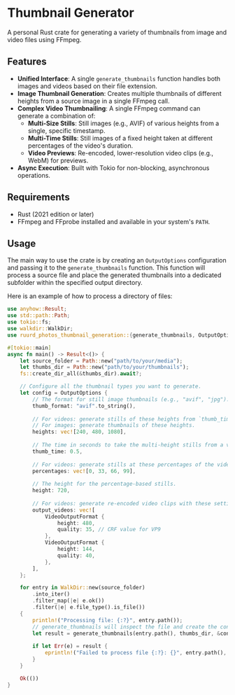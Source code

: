 # Thumbnail Generator

A personal Rust crate for generating a variety of thumbnails from image and video files using FFmpeg.

## Features

- **Unified Interface**: A single `generate_thumbnails` function handles both images and videos based on their file extension.
- **Image Thumbnail Generation**: Creates multiple thumbnails of different heights from a source image in a single FFmpeg call.
- **Complex Video Thumbnailing**: A single FFmpeg command can generate a combination of:
  - **Multi-Size Stills**: Still images (e.g., AVIF) of various heights from a single, specific timestamp.
  - **Multi-Time Stills**: Still images of a fixed height taken at different percentages of the video's duration.
  - **Video Previews**: Re-encoded, lower-resolution video clips (e.g., WebM) for previews.
- **Async Execution**: Built with Tokio for non-blocking, asynchronous operations.

## Requirements

*   Rust (2021 edition or later)
*   FFmpeg and FFprobe installed and available in your system's `PATH`.

## Usage

The main way to use the crate is by creating an `OutputOptions` configuration and passing it to the `generate_thumbnails` function. This function will process a source file and place the generated thumbnails into a dedicated subfolder within the specified output directory.

Here is an example of how to process a directory of files:

```rust
use anyhow::Result;
use std::path::Path;
use tokio::fs;
use walkdir::WalkDir;
use ruurd_photos_thumbnail_generation::{generate_thumbnails, OutputOptions, VideoOutputFormat};

#[tokio::main]
async fn main() -> Result<()> {
    let source_folder = Path::new("path/to/your/media");
    let thumbs_dir = Path::new("path/to/your/thumbnails");
    fs::create_dir_all(&thumbs_dir).await?;

    // Configure all the thumbnail types you want to generate.
    let config = OutputOptions {
        // The format for still image thumbnails (e.g., "avif", "jpg").
        thumb_format: "avif".to_string(),
        
        // For videos: generate stills of these heights from `thumb_time`.
        // For images: generate thumbnails of these heights.
        heights: vec![240, 480, 1080],
        
        // The time in seconds to take the multi-height stills from a video.
        thumb_time: 0.5,
        
        // For videos: generate stills at these percentages of the video duration.
        percentages: vec![0, 33, 66, 99],
        
        // The height for the percentage-based stills.
        height: 720,
        
        // For videos: generate re-encoded video clips with these settings.
        output_videos: vec![
            VideoOutputFormat {
                height: 480,
                quality: 35, // CRF value for VP9
            },
            VideoOutputFormat {
                height: 144,
                quality: 40,
            },
        ],
    };

    for entry in WalkDir::new(source_folder)
        .into_iter()
        .filter_map(|e| e.ok())
        .filter(|e| e.file_type().is_file())
    {
        println!("Processing file: {:?}", entry.path());
        // generate_thumbnails will inspect the file and create the configured outputs.
        let result = generate_thumbnails(entry.path(), thumbs_dir, &config).await;
        
        if let Err(e) = result {
            eprintln!("Failed to process file {:?}: {}", entry.path(), e);
        }
    }

    Ok(())
}
```